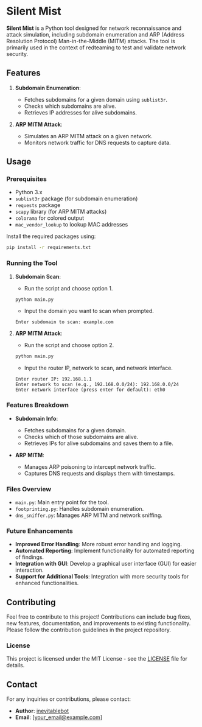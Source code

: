 
# Silent Mist

**Silent Mist** is a Python tool designed for network reconnaissance and attack simulation, including subdomain enumeration and ARP (Address Resolution Protocol) Man-in-the-Middle (MITM) attacks. The tool is primarily used in the context of redteaming to test and validate network security.

## Features

1. **Subdomain Enumeration**:
   - Fetches subdomains for a given domain using `sublist3r`.
   - Checks which subdomains are alive.
   - Retrieves IP addresses for alive subdomains.

2. **ARP MITM Attack**:
   - Simulates an ARP MITM attack on a given network.
   - Monitors network traffic for DNS requests to capture data.

## Usage

### Prerequisites

- Python 3.x
- `sublist3r` package (for subdomain enumeration)
- `requests` package
- `scapy` library (for ARP MITM attacks)
- `colorama` for colored output
- `mac_vendor_lookup` to lookup MAC addresses

Install the required packages using:
```bash
pip install -r requirements.txt
```

### Running the Tool

1. **Subdomain Scan**:
   - Run the script and choose option 1.
   ```bash
   python main.py
   ```
   - Input the domain you want to scan when prompted.
   ```plaintext
   Enter subdomain to scan: example.com
   ```

2. **ARP MITM Attack**:
   - Run the script and choose option 2.
   ```bash
   python main.py
   ```
   - Input the router IP, network to scan, and network interface.
   ```plaintext
   Enter router IP: 192.168.1.1
   Enter network to scan (e.g., 192.168.0.0/24): 192.168.0.0/24
   Enter network interface (press enter for default): eth0
   ```

### Features Breakdown

- **Subdomain Info**:
  - Fetches subdomains for a given domain.
  - Checks which of those subdomains are alive.
  - Retrieves IPs for alive subdomains and saves them to a file.
  
- **ARP MITM**:
  - Manages ARP poisoning to intercept network traffic.
  - Captures DNS requests and displays them with timestamps.

### Files Overview

- `main.py`: Main entry point for the tool.
- `footprinting.py`: Handles subdomain enumeration.
- `dns_sniffer.py`: Manages ARP MITM and network sniffing.

### Future Enhancements

- **Improved Error Handling**: More robust error handling and logging.
- **Automated Reporting**: Implement functionality for automated reporting of findings.
- **Integration with GUI**: Develop a graphical user interface (GUI) for easier interaction.
- **Support for Additional Tools**: Integration with more security tools for enhanced functionalities.

## Contributing

Feel free to contribute to this project! Contributions can include bug fixes, new features, documentation, and improvements to existing functionality. Please follow the contribution guidelines in the project repository.

### License

This project is licensed under the MIT License - see the [LICENSE](LICENSE) file for details.

## Contact

For any inquiries or contributions, please contact:

- **Author**: [inevitablebot](https://github.com/inevitablebot)
- **Email**: [your_email@example.com]
